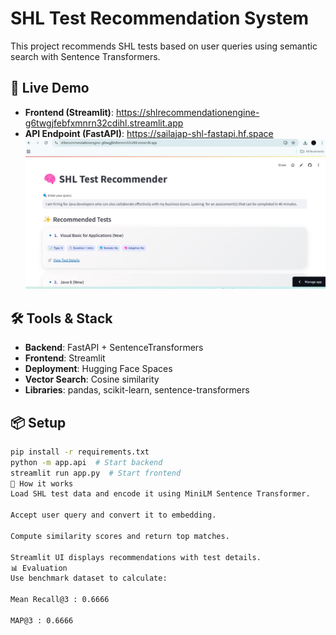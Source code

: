 # SHL Test Recommendation System

This project recommends SHL tests based on user queries using semantic search with Sentence Transformers.

## 🔗 Live Demo
- **Frontend (Streamlit)**: https://shlrecommendationengine-g6twgjfebfxmnrn32cdihl.streamlit.app
- **API Endpoint (FastAPI)**: https://sailajap-shl-fastapi.hf.space
![Demo Screenshot](demo.jpg)


## 🛠️ Tools & Stack
- **Backend**: FastAPI + SentenceTransformers
- **Frontend**: Streamlit
- **Deployment**: Hugging Face Spaces
- **Vector Search**: Cosine similarity
- **Libraries**: pandas, scikit-learn, sentence-transformers

## 📦 Setup
```bash
pip install -r requirements.txt
python -m app.api  # Start backend
streamlit run app.py  # Start frontend
🧠 How it works
Load SHL test data and encode it using MiniLM Sentence Transformer.

Accept user query and convert it to embedding.

Compute similarity scores and return top matches.

Streamlit UI displays recommendations with test details.
📊 Evaluation
Use benchmark dataset to calculate:

Mean Recall@3 : 0.6666

MAP@3 : 0.6666
